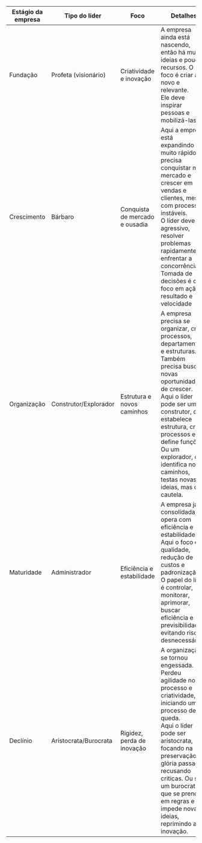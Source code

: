 | Estágio da empresa | Tipo do líder         | Foco                           | Detalhes                                                                                                                                                                                                                                                                                                                  |
| ------------------ | --------------------- | ------------------------------ | ------------------------------------------------------------------------------------------------------------------------------------------------------------------------------------------------------------------------------------------------------------------------------------------------------------------------- |
| Fundação           | Profeta (visionário)  | Criatividade e inovação        | A empresa ainda está nascendo, então há muitas ideias e poucos recursos. O foco é criar algo novo e relevante. <br>Ele deve inspirar pessoas e mobilizá-las.                                                                                                                                                              |
| Crescimento        | Bárbaro               | Conquista de mercado e ousadia | Aqui a empresa está expandindo muito rápido, precisa conquistar mais mercado e crescer em vendas e clientes, mesmo com processos instáveis.<br>O líder deve ser agressivo, resolver problemas rapidamente e enfrentar a concorrência. Tomada de decisões é com foco em ação, resultado e velocidade                       |
| Organização        | Construtor/Explorador | Estrutura e novos caminhos     | A empresa precisa se organizar, criar processos, departamentos e estruturas. Também precisa buscar novas oportunidades de crescer. Aqui o líder pode ser um construtor, que estabelece estrutura, cria processos e define funções. Ou um explorador, que identifica novos caminhos, testas novas ideias, mas com cautela. |
| Maturidade         | Administrador         | Eficiência e estabilidade      | A empresa já é consolidada, opera com eficiência e estabilidade. Aqui o foco é qualidade, redução de custos e padronização.<br>O papel do líder é controlar, monitorar, aprimorar, buscar eficiência e previsibilidade evitando riscos desnecessários.                                                                    |
| Declínio           | Aristocrata/Burocrata | Rigidez, perda de inovação     | A organização se tornou engessada. Perdeu agilidade no processo e criatividade, iniciando um processo de queda.<br>Aqui o líder pode ser aristocrata, focando na preservação da glória passada, recusando criticas. Ou ser um burocrata, que se prende em regras e impede novas ideias, reprimindo a inovação.            |
